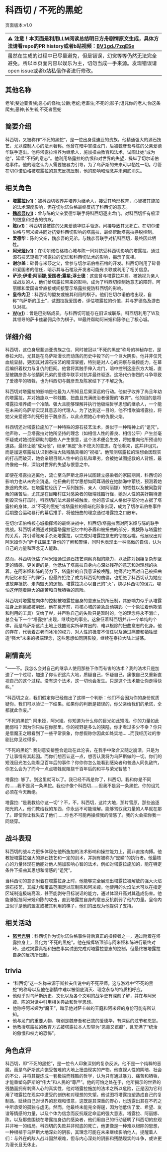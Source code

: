 # 科西切 / 不死的黑蛇
页面版本:v1.0
 

| :warning: 注意！本页面是利用LLM阅读总结明日方舟剧情原文生成，具体方法请看repo的PR history或者b站视频：[BV1gdJ7zqESe](https://www.bilibili.com/video/BV1gdJ7zqESe/)         |
|:----------------------------|
| 虽然在生成的过程中已尽量避免，但是错误，幻觉等等仍然无法完全避免。所以本页面内容以娱乐为主，切勿当成一手来源。发现错误请open issue或者b站私信作者进行修改。|



## 其他名称
老爷;斐迪亚贵族;恶心的怪物;公爵;老蛇;老畜生;不死的;影子;诅咒你的老人;你这条爬虫;恶神;长生者;不死者黑蛇
## 简要介绍
科西切，又被称作“不死的黑蛇”，是一位出身斐迪亚的贵族。他精通强大的源石技艺，尤以控制人心的法术著称。他曾在暗中掌控龙门，后被魏彦吾与陈的父亲爱德华联手逐出。他将塔露拉培养为继承人，施加扭曲教育和法术，试图让她“成为他”，延续“不朽的意志”。他利用塔露拉的仇恨和对世界的失望，操纵了切尔诺伯格事件。他的理念认为人需要被暴力引导，为了乌萨斯的未来可以牺牲一切。尽管在切尔诺伯格被塔露拉的意志反抗压制，他的影响和理念并未彻底消失。
## 相关角色
-   **[塔露拉](../char_v3/extended_char_ta_lu_la.md)([v1](extended_char_ta_lu_la.md))**：被科西切收养并培养为继承人，接受其畸形教育，心智被其施加的法术深度影响，但在切尔诺伯格最终反抗了科西切的意志。
-   **[魏彦吾](../char_v3/extended_char_wei_yan_wu.md)([v1](extended_char_wei_yan_wu.md))**：曾与陈的父亲爱德华联手将科西切逐出龙门。对科西切怀有极深的恨意和过去的愧疚。
-   **[陈](../char_v3/char_010_chen.md)([v1](char_010_chen.md))**：科西切曾被陈的父亲爱德华联手驱逐，间接导致其父死亡。在切尔诺伯格与阿米娅共同对抗受科西切影响的塔露拉，最终帮助塔露拉挣脱控制。
-   **爱德华**：陈的父亲，魏彦吾的兄弟。与魏彦吾联手对抗科西切，最终因此牺牲。
-   **[阿米娅](../char_v3/char_002_amiya.md)([v1](char_002_amiya.md))**：在切尔诺伯格核心城与陈一同对抗受科西切影响的塔露拉。通过源石技艺窥视了塔露拉的记忆和科西切法术的影响，揭示了真相。
-   **谢尔盖**：碎骨与米莎之父，曾参与切尔诺伯格石棺的开发。科西切利用了碎骨和爱国者的信任，暗示其与石棺及开发者可能有关联或利用了相关信息。
-   **萨沙;伊诺;阿丽娜;爱国者;霜星;浮士德**：这些曾与塔露拉并肩、被她视为亲人或战友的人，他们给塔露拉带来的影响，成为了科西切控制她意志的障碍。阿丽娜和爱国者曾直接或间接警示塔露拉提防科西切的影响。
-   **皇帝内卫**：科西切的盟友或被其利用的棋子。他们在切尔诺伯格出现，自称“乌萨斯的卫士”，试图拉拢爱国者，评估塔露拉的价值，并与罗德岛及游击队对抗。
-   **[W](../char_v3/char_113_cqbw.md)([v1](char_113_cqbw.md))**：曾是巴别塔成员，与科西切可能存在旧识或联系。科西切利用了W及其领导的萨卡兹雇佣兵作为棋子。W最终帮助阿米娅和陈停止了核心城。
## 详细介绍
科西切，这位身居斐迪亚贵族之位、同时被冠以“不死的黑蛇”称号的神秘存在，是泰拉大陆，尤其是在乌萨斯漫长而动荡的历史中投下的一个巨大阴影。他并非仅凭血统显赫，更因其对源石技艺的精深掌握，特别是对人心的洞察与操控能力，在幕后编织着权力与复仇的巨网。他曾将其触手伸入龙门，暗中控制这座东方大城，直至被魏彦吾与他情同兄弟的爱德华联手对抗并最终驱逐。这场代价惨烈的斗争导致了爱德华的牺牲，也为科西切与魏彦吾及陈家结下了不解之仇。

科西切对塔露拉的影响是他最为人所知且后果深远的行动。他似乎收养了尚且年幼的塔露拉，并对她施以一种残酷、扭曲且充满统治者傲慢的“教育”。他的目的是将塔露拉培养成一个冷酷、强大且能够理解并执行他极端哲学思想的继承人，一个能在未来的乌萨斯实现其意志的代理人。为了达到这一目的，他不惜欺骗塔露拉，将她父亲爱德华的死归咎于魏彦吾，以此点燃她心中的仇恨火焰。

科西切还对塔露拉施加了一种特殊的源石技艺法术，类似于一种精神上的“诅咒”。他声称，一旦塔露拉对她所坚持的理念（如相信人性的善良、相信公平）产生丝毫怀疑或对她试图帮助的那些人产生恨意，这个法术便会生效，将她推向他所预设的道路，最终让她“成为他”，继承“黑蛇”永不熄灭的意志。在他看来，这并非诅咒，而是加速塔露拉认识到泰拉大陆残酷真相的“祝福”。他预测塔露拉的理想会因现实的打击而破灭，她会亲眼目睹人性中的自私和卑劣，会被她试图拯救的人背叛，最终像他一样，深陷对世界的失望与恨意之中。

即便在塔露拉逃离他，流亡至乌萨斯北原并试图建立感染者的家园期间，科西切的影响力也从未完全消退。他扭曲的哲学思想如同耳语般在她脑海中萦绕，预测着她旅途的失败。在塔露拉经历了一系列挫折、亲人（如阿丽娜）的牺牲以及被同胞背叛的痛苦后，尤其是在目睹村庄对感染者的极端残酷行径，她对人性的美好期待遭到毁灭性打击时，科西切的法术最终被触发。他的意识或人格似乎部分地占据了塔露拉的身体，以“不死的黑蛇”或塔露拉的极端化形象出现，成为了切尔诺伯格事件后期整合运动暴行的幕后推手，将他扭曲的理念通过塔露拉之口散布。

在切尔诺伯格核心城指挥塔的最终决战中，科西切/塔露拉面对阿米娅与陈的联手挑战。科西切试图通过揭露塔露拉记忆中的矛盾和被扭曲的部分，挑拨陈与塔露拉的关系，并引诱陈亲手杀死塔露拉，以完成对塔露拉意志的彻底吞噬。他展现出对阿米娅作为“萨卡兹魔王”身份的了解和警惕，同时也表现出一种高傲的自信，认为自己的力量和理念无人能敌。

然而，科西切低估了阿米娅通过源石技艺洞察真相的能力，以及陈对姐姐复杂却坚定的情感，更关键的是，他低估了塔露拉自身内心深处残存的意志和对理想的执着。在阿米娅和陈的努力下，塔露拉的自我意识被唤醒。她痛苦地面对自己被扭曲的记忆和犯下的罪行，但最终拒绝了成为科西切的傀儡，也拒绝了科西切认为她应该放弃抵抗、走向毁灭的逻辑。塔露拉决心以自己的“火”，烧尽科西切的诅咒，哪怕这伴随着巨大的痛苦和自我牺牲的风险。

科西切对塔露拉肉体的控制被塔露拉自身的意志反抗所压制，其影响力似乎从塔露拉身上剥离或被削弱。他在离开前，将核心城的紧急启动钥匙（一个象征着他欺骗和利用的工具）交给了W，并声称自己的失败只是暂时的，他的理念将永不消亡，总会有下一个“塔露拉”出现，继续他的事业。这象征着科西切并非一个单纯的个体，而是乌萨斯这片土地上残酷现实所孕育出的、难以根除的扭曲意志的化身。他的存在，代表着古老而冰冷的权力、对人性的极度不信任以及通过痛苦和牺牲塑造“强大”未来的极端理念，这些思想如同阴影般，继续在泰拉大陆上游荡。
## 剧情高光
“——不。我怎么会对自己的继承人使用那些下作而有害的法术？我的法术只是加速了一个过程，加速了你认识这片大地，质疑自己，怀疑自己，痛恨自己又重新直视自己的这个过程。没有这个法术，这一切也会发生。只是这个法术能让你走得快些。”

“科西切之女，我们假定你已经做出了这样一个判断：他们不会因为你的身份就质疑你。我们可以验证一下结果。如果你的判断是错误的，你父亲给我们的承诺，全都就此作废。”

“不死的黑蛇”: 阿米娅，阿米娅。你知道为什么你的目光如此短浅，你的力量如此脆弱吗？因为你只站在你那里。你的视野是多么的狭隘，你才看过多少不幸？你只是借魔王之眼看到了一些平常景象，你想假称你因此如处实地......而我经历过的惨剧比你见过得多。

“不死的黑蛇”: 我刻意安排整合运动在此沦丧，在我手中聚合又随之崩溃，只是为了让事情有其起因。而你们想否认这一点，想否认我将为乌萨斯做的一切。你们的短浅目光怎么能看见百年后的事件？你你你怎么能看到感染者和普通人同仇敌忾，你怎么会为了而今一点点牺牲就阻挠千百年后的和平与荣光智慧？

塔露拉: 够了。到这里就可以了。我已经不再是你了，科西切。我和你是不同的......我不是另一条黑蛇。我也许像个科西切......但我不是另一条黑蛇。你的诅咒必须在今天断绝。

塔露拉: “是我教给你这一切”？不，不，科西切，这片大地，那片雪原，那些追逐阳光的人，他们教给我的东西，你永远不可能理解。能够驾驭我力量的人早就在那了。即使你让我失去了他们......你也不可能再操控我的情感了。我的火会把你我一同烧穿。
## 战斗表现
科西切的战斗力更多体现在他所施加的法术影响和操控能力上，而非直接肉搏。他教授塔露拉强大的源石技艺和一定的剑术，并拥有被称为“蛇鳞”的执行者。他最核心的力量体现在他能对他人施加影响心智的法术，例如对塔露拉施加的，能在特定条件下扭曲其思想和情感的“诅咒”。

当科西切的意识附着在塔露拉身上时，他能够完全展现出塔露拉被解放的强大火焰源石技艺，其威力和覆盖范围足以压制陈和阿米娅。他使用的火焰法术可以在指定区域制造极端高温，甚至能剥夺目标说话的能力，通过体温升高对其造成伤害。他能够抵挡阿米娅和陈的攻击，直到塔露拉自身的意志反抗削弱了他的力量。皇帝内卫似乎是他的盟友或被其利用的棋子，他们的出现为他提供了支持。
## 相关活动
-   **[怒号光明](../stories/main_8.md)**：科西切作为切尔诺伯格事件背后真正的操控者之一，通过附着在塔露拉身上，显化为“不死的黑蛇”。他在指挥塔顶部与阿米娅和陈进行最终对峙，通过揭露真相和扭曲事实试图完成对塔露拉意志的控制，但最终被塔露拉自身的反抗所压制。
## trivia
*   “科西切”这一名称来源于斯拉夫传说中的不死巫师，这与游戏中“不死的黑蛇”的称号以及他在剧情中难以被彻底消灭、理念永存的特质相呼应。
*   他似乎对乌萨斯历史、文化以及各个文明的战争史有深刻了解，并在与阿米娅、陈的对话中引用相关典故和哲学思想。
*   他称呼阿米娅为“魔王”，暗示他对萨卡兹的王庭和阿米娅的身份可能有所认知。
*   他与龙门的重要人物，特别是魏彦吾和已故的爱德华，有深远的过节和恩怨。
*   他教授塔露拉的教育方式被塔露拉本人形容为“恶毒又疯癫”，且充满了“统治的傲慢和权力的恐怖”。
## 角色点评
科西切，即“不死的黑蛇”，是一位令人印象深刻的复杂反派。他不是一个纯粹的恶魔，而是乌萨斯这片饱受苦难的大地上扭曲现实的产物。他直视人性的阴暗、社会的不公，并将其提炼成一套极端而残酷的哲学，认为只有通过暴力、痛苦和牺牲，才能重塑乌萨斯的“伟大”和人民的“尊严”。他的可怕之处在于，他所揭示的世界的残酷面拥有刺痛人心的真实性，他对塔露拉施加的法术之所以危险，正是因为它利用了塔露拉在现实中遭受的创伤和对理想的失望。他试图将塔露拉塑造成自己的复制品，延续自己对世界的悲观和恨意，这既是其深重的野心，也透露出其在不朽之中所承受的孤独与虚无。然而，他最终未能完全得逞，因为他低估了爱、希望、友谊等情感的力量，以及个体为信念而反抗既定命运的强大意志。塔露拉、阿丽娜、陈，以及那些围绕在塔露拉身边的感染者，他们用自己的行动证明了科西切的悲观并非唯一的结局。科西切的失败并非彻底的死亡，他更像是一种难以根除的思想，一种根植于乌萨斯大地深处的阴影，其理念可能在未来继续影响他人，提醒着人们：与外在的敌人战斗固然艰难，但与内心深处的阴影和残酷现实的斗争，或许更为漫长且无休止。